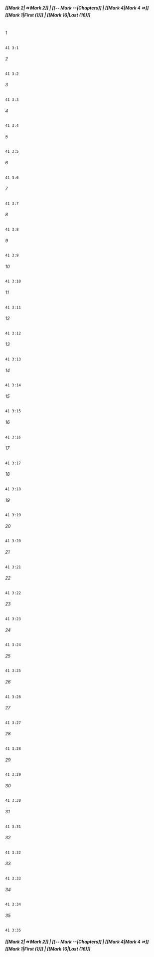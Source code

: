 
##### **[[Mark 2|⏪ Mark 2]] | [[-- Mark --|Chapters]] | [[Mark 4|Mark 4 ⏩]]**<br>**[[Mark 1|First (1)]] | [[Mark 16|Last (16)]]**<br><br>

###### 1
``` verse
41 3:1
```
###### 2
``` verse
41 3:2
```
###### 3
``` verse
41 3:3
```
###### 4
``` verse
41 3:4
```
###### 5
``` verse
41 3:5
```
###### 6
``` verse
41 3:6
```
###### 7
``` verse
41 3:7
```
###### 8
``` verse
41 3:8
```
###### 9
``` verse
41 3:9
```
###### 10
``` verse
41 3:10
```
###### 11
``` verse
41 3:11
```
###### 12
``` verse
41 3:12
```
###### 13
``` verse
41 3:13
```
###### 14
``` verse
41 3:14
```
###### 15
``` verse
41 3:15
```
###### 16
``` verse
41 3:16
```
###### 17
``` verse
41 3:17
```
###### 18
``` verse
41 3:18
```
###### 19
``` verse
41 3:19
```
###### 20
``` verse
41 3:20
```
###### 21
``` verse
41 3:21
```
###### 22
``` verse
41 3:22
```
###### 23
``` verse
41 3:23
```
###### 24
``` verse
41 3:24
```
###### 25
``` verse
41 3:25
```
###### 26
``` verse
41 3:26
```
###### 27
``` verse
41 3:27
```
###### 28
``` verse
41 3:28
```
###### 29
``` verse
41 3:29
```
###### 30
``` verse
41 3:30
```
###### 31
``` verse
41 3:31
```
###### 32
``` verse
41 3:32
```
###### 33
``` verse
41 3:33
```
###### 34
``` verse
41 3:34
```
###### 35
``` verse
41 3:35
```

##### **[[Mark 2|⏪ Mark 2]] | [[-- Mark --|Chapters]] | [[Mark 4|Mark 4 ⏩]]**<br>**[[Mark 1|First (1)]] | [[Mark 16|Last (16)]]**
